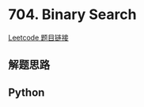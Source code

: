 # 704. Binary Search
[Leetcode 题目链接](https://leetcode.com/problems/binary-search/)

## 解题思路

## Python

